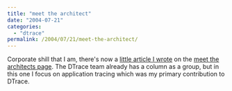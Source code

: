 ```yaml
---
title: "meet the architect"
date: "2004-07-21"
categories:
  - "dtrace"
permalink: /2004/07/21/meet-the-architect/
---
```


Corporate shill that I am, there's now a [little article I wrote](http://www.sun.com/bigadmin/features/articles/meet_architects.html#leventhal) on the [meet the architects page](http://www.sun.com/bigadmin/features/articles/meet_architects.html). The DTrace team already has a column as a group, but in this one I focus on application tracing which was my primary contribution to DTrace.
